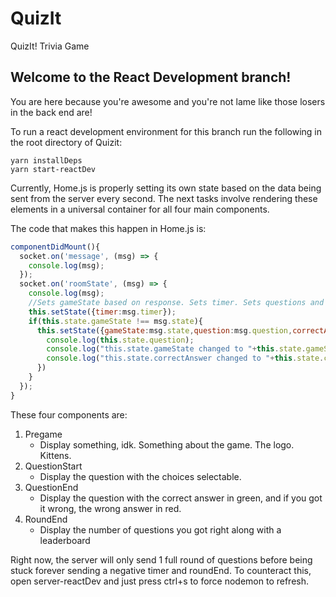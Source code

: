 # QuizIt
QuizIt! Trivia Game

## Welcome to the React Development branch!

You are here because you're awesome and you're not lame like those losers in the back end are!

To run a react development environment for this branch run the following in the root directory of Quizit:
```
yarn installDeps
yarn start-reactDev
```

Currently, Home.js is properly setting its own state based on the data being sent from the server every second. The next tasks involve rendering these elements in a universal container for all four main components.

The code that makes this happen in Home.js is:
``` Javascript
componentDidMount(){
  socket.on('message', (msg) => {
    console.log(msg);
  });
  socket.on('roomState', (msg) => {
    console.log(msg);
    //Sets gameState based on response. Sets timer. Sets questions and correctAnswer when applicable.
    this.setState({timer:msg.timer});
    if(this.state.gameState !== msg.state){
      this.setState({gameState:msg.state,question:msg.question,correctAnswer:msg.question.correct_answer}, ()=>{
        console.log(this.state.question);
        console.log("this.state.gameState changed to "+this.state.gameState);
        console.log("this.state.correctAnswer changed to "+this.state.correctAnswer);
      })
    }
  });
}
```

These four components are:

1. Pregame
	* Display something, idk. Something about the game. The logo. Kittens.
2. QuestionStart
	* Display the question with the choices selectable.
3. QuestionEnd
	* Display the question with the correct answer in green, and if you got it wrong, the wrong answer in red.
4. RoundEnd
	* Display the number of questions you got right along with a leaderboard

Right now, the server will only send 1 full round of questions before being stuck forever sending a negative timer and roundEnd. To counteract this, open server-reactDev and just press ctrl+s to force nodemon to refresh.